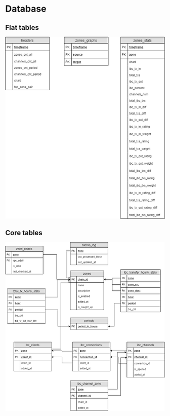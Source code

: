 # Database

## Flat tables

![flat](img/db_flat_tables.png)

## Core tables

![flat](img/db_core.png)